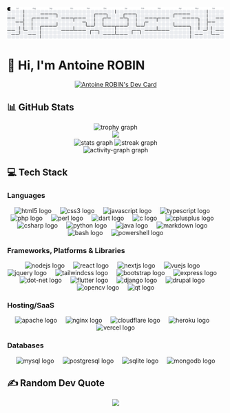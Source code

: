 <picture>
  <source media="(prefers-color-scheme: dark)"
    srcset="https://raw.githubusercontent.com/Atineon/Atineon/output/pacman-contribution-graph-dark.svg">
  <source media="(prefers-color-scheme: light)"
    srcset="https://raw.githubusercontent.com/Atineon/Atineon/output/pacman-contribution-graph.svg">
  <img alt="pacman contribution graph"
    src="https://raw.githubusercontent.com/Atineon/Atineon/output/pacman-contribution-graph.svg">
</picture>

<h1>👋 Hi, I'm Antoine ROBIN</h1>
<div align=center>
  <a href="https://app.daily.dev/atineon">
    <img src="https://api.daily.dev/devcards/v2/r2C7crwCKGnhOxj3jf2Nd.png?type=default&r=sic" width="356"
      alt="Antoine ROBIN's Dev Card" />
  </a>
</div>

<h2>📊 GitHub Stats</h2>
<div align="center">
  <img
    src="https://github-profile-trophy.vercel.app?username=Atineon&theme=discord&column=-1&row=1&margin-w=8&margin-h=8&no-bg=false&no-frame=true&order=4"
    height="150" alt="trophy graph" />
  <br>
  <img
    src="https://github-contributor-stats.vercel.app/api?username=Atineon&limit=5&theme=cobalt2&hide_border=true&combine_all_yearly_contributions=true" />
  <br>
  <img
    src="https://github-readme-stats.vercel.app/api?username=Atineon&hide_title=false&hide_rank=false&show_icons=true&include_all_commits=true&count_private=true&disable_animations=false&theme=cobalt2&locale=en&hide_border=true&order=1"
    height="150" alt="stats graph" />
  <img
    src="https://streak-stats.demolab.com?user=Atineon&locale=en&mode=weekly&theme=cobalt2&hide_border=true&border_radius=5&order=3"
    height="150" alt="streak graph" />
  <br>
  <img
    src="https://github-readme-activity-graph.vercel.app/graph?username=Atineon&radius=16&theme=cobalt&area=true&order=5&hide_border=true"
    height="300" alt="activity-graph graph" />
</div>

<h2>💻 Tech Stack</h2>
<h3>Languages</h3>
<div align="center">
  <img src="https://skillicons.dev/icons?i=html" height="40" alt="html5 logo" />
  <img width="12" />
  <img src="https://skillicons.dev/icons?i=css" height="40" alt="css3 logo" />
  <img width="12" />
  <img src="https://skillicons.dev/icons?i=js" height="40" alt="javascript logo" />
  <img width="12" />
  <img src="https://skillicons.dev/icons?i=ts" height="40" alt="typescript logo" />
  <img width="12" />
  <img src="https://skillicons.dev/icons?i=php" height="40" alt="php logo" />
  <img width="12" />
  <img src="https://skillicons.dev/icons?i=perl" height="40" alt="perl logo" />
  <img width="12" />
  <img src="https://skillicons.dev/icons?i=dart" height="40" alt="dart logo" />
  <img width="12" />
  <img src="https://skillicons.dev/icons?i=c" height="40" alt="c logo" />
  <img width="12" />
  <img src="https://skillicons.dev/icons?i=cpp" height="40" alt="cplusplus logo" />
  <img width="12" />
  <img src="https://skillicons.dev/icons?i=cs" height="40" alt="csharp logo" />
  <img width="12" />
  <img src="https://skillicons.dev/icons?i=py" height="40" alt="python logo" />
  <img width="12" />
  <img src="https://skillicons.dev/icons?i=java" height="40" alt="java logo" />
  <img width="12" />
  <img src="https://skillicons.dev/icons?i=md" height="40" alt="markdown logo" />
  <img width="12" />
  <img src="https://skillicons.dev/icons?i=bash" height="40" alt="bash logo" />
  <img width="12" />
  <img src="https://skillicons.dev/icons?i=powershell" height="40" alt="powershell logo" />
</div>

<h3>Frameworks, Platforms & Libraries</h3>
<div align="center">
  <img src="https://skillicons.dev/icons?i=nodejs" height="40" alt="nodejs logo" />
  <img width="12" />
  <img src="https://skillicons.dev/icons?i=react" height="40" alt="react logo" />
  <img width="12" />
  <img src="https://skillicons.dev/icons?i=nextjs" height="40" alt="nextjs logo" />
  <img width="12" />
  <img src="https://skillicons.dev/icons?i=vue" height="40" alt="vuejs logo" />
  <img width="12" />
  <img src="https://skillicons.dev/icons?i=jquery" height="40" alt="jquery logo" />
  <img width="12" />
  <img src="https://skillicons.dev/icons?i=tailwind" height="40" alt="tailwindcss logo" />
  <img width="12" />
  <img src="https://skillicons.dev/icons?i=bootstrap" height="40" alt="bootstrap logo" />
  <img width="12" />
  <img src="https://skillicons.dev/icons?i=express" height="40" alt="express logo" />
  <img width="12" />
  <img src="https://skillicons.dev/icons?i=dotnet" height="40" alt="dot-net logo" />
  <img width="12" />
  <img src="https://skillicons.dev/icons?i=flutter" height="40" alt="flutter logo" />
  <img width="12" />
  <img src="https://skillicons.dev/icons?i=django" height="40" alt="django logo" />
  <img width="12" />
  <img src="https://cdn.simpleicons.org/drupal/0678BE" height="40" alt="drupal logo" />
  <img width="12" />
  <img src="https://cdn.simpleicons.org/opencv/5C3EE8" height="40" alt="opencv logo" />
  <img width="12" />
  <img src="https://skillicons.dev/icons?i=qt" height="40" alt="qt logo" />
</div>

<h3>Hosting/SaaS</h3>
<div align="center">
  <img src="https://cdn.simpleicons.org/apache/D22128" height="40" alt="apache logo" />
  <img width="12" />
  <img src="https://skillicons.dev/icons?i=nginx" height="40" alt="nginx logo" />
  <img width="12" />
  <img src="https://skillicons.dev/icons?i=cloudflare" height="40" alt="cloudflare logo" />
  <img width="12" />
  <img src="https://skillicons.dev/icons?i=heroku" height="40" alt="heroku logo" />
  <img width="12" />
  <img src="https://skillicons.dev/icons?i=vercel" height="40" alt="vercel logo" />
</div>

<h3>Databases</h3>
<div align="center">
  <img src="https://skillicons.dev/icons?i=mysql" height="40" alt="mysql logo" />
  <img width="12" />
  <img src="https://skillicons.dev/icons?i=postgres" height="40" alt="postgresql logo" />
  <img width="12" />
  <img src="https://skillicons.dev/icons?i=sqlite" height="40" alt="sqlite logo" />
  <img width="12" />
  <img src="https://skillicons.dev/icons?i=mongodb" height="40" alt="mongodb logo" />
</div>

<h2>✍️ Random Dev Quote</h2>
<div align="center">
  <img src="https://quotes-github-readme.vercel.app/api?type=horizontal&theme=radical" />
</div>
